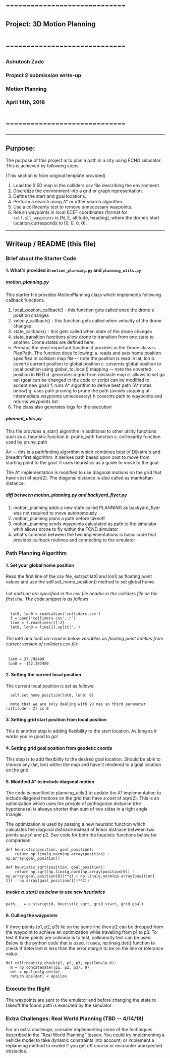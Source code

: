# -----------------------------
## Project: 3D Motion Planning
# -----------------------------

### Ashutosh Zade
### Project 2 submission write-up
### Motion Planning
### April 14th, 2018

# -----------------------------

---

## Purpose:

The purpose of this project is to plan a path in a city using FCND simulator. This is achieved by following steps:

(This section is from original template provided)

1. Load the 2.5D map in the colliders.csv file describing the environment.
2. Discretize the environment into a grid or graph representation.
3. Define the start and goal locations.
4. Perform a search using A* or other search algorithm.
5. Use a collinearity test to remove unnecessary waypoints.
6. Return waypoints in local ECEF coordinates (format for `self.all_waypoints` is [N, E, altitude, heading], where the drone’s start location corresponds to [0, 0, 0, 0].

---

## Writeup / README (this file)


### Brief about the Starter Code

#### 1. What's provided in `motion_planning.py` and `planning_utils.py`

##### motion_planning.py

This starter file provides MotionPlanning class which implements following callback functions. 

1. local_postion_callback() - this function gets called once the drone's position changes
2. velociy_callback() - this function gets called when velocity of the drone changes
3. state_callback() - this gets called when state of the drone changes
4. state_transition functions allow drone to transition from one state to another. Drone states are defined here. 
5. Perhaps the most important function it provides in the Drone class is PlanPath. The function does following:
 a. reads and sets home position specified in collision map file -- note the position is read in lat, lon
 b. coverts current position to global position
 c. covernts global position to local position using global_to_local() mapping -- note the coverted position in NED
 d. generates a grid from obstacle map
 e. allows to set ga oal (goal can be changed in the code or script can be modified to accept new goal) 
 f. runs A* algorithm to derive best path (A* notes below)
 g. uses path pruning to prune the path (avoids stopping at intermediate waypoints unnecessary)
 h  covernts path to waypoints and returns waypoints list
6. The class also generates logs for the execution

##### plannint_utils.py

This file provides a_star() algorithm in additional to other utility functions such as 
 a. heuristic function
 b. prune_path function
 c. collinearity function used by prune_path
 
 A* -- this is a pathfinding algorithm which combines best of Dijkstra's and breadth first algorithm. It derives path based upon cost to move from starting point to the goal. It uses heuristics as a guide to move to the goal. 
 
 The A* implementation is modified to use diagonal motions on the grid that have cost of sqrt(2). The diagonal distance is also called as manhattan distance. 
 
 ##### diff between motion_planning.py and backyard_flyer.py
 
 1. motion_planning adds a new state called PLANNING as backyard_flyer was not required to move autonomously
 2. motion_planning plans a path before takeoff
 3. motion_planning sends waypoints calculated as path to the simulator whih allows drone to fly within the FCND simulator
 4. what's common between the two implementations is basic code that provides callback routines and connecting to the simulator
 


### Path Planning Algorithm

#### 1. Set your global home position

Read the first line of the csv file, extract lat0 and lon0 as floating point values and use the self.set_home_position() method to set global home. 

###### Lat and Lon are specified in the csv file header in the colliders file on the first line. The code snippet is as follows
    
      lat0, lon0 = readLatLon('colliders.csv')
      f = open('colliders.csv','r')
      line = f.readlines()[:2]
      lat0, lon0 = line[1].split(',')
    
###### The lat0 and lon0 are read in below variables as floating point entities from current version of colliders.csv file
    
     lat0 = 37.792480
     lon0 = -122.397450    

#### 2. Setting the current local position

The current local position is set as follows:

      self.set_home_position(lat0, lon0, 0)
      
      Note that we are only dealing with 2D map so third parameter (altitude - Z) is 0


#### 3. Setting grid start position from local position

This is another step in adding flexibility to the start location. As long as it works you're good to go!


#### 4. Setting grid goal position from geodetic coords


This step is to add flexibility to the desired goal location. Should be able to choose any (lat, lon) within the map and have it rendered to a goal location on the grid.


#### 5. Modified A* to include diagonal motion 

The code is modified in planning_utils() to update the A* implementation to include diagonal motions on the grid that have a cost of sqrt(2). This is an optimization which uses the priciple of pythogorian distance (the hypotenuse) is always shorter than sum of two sides in a right angle triangle. 

The optimization is used by passing a new heuristic function which calculates the diagonal distnace instead of linear distnace between two points say p1 and p2. See code for both the heuristic functions below for comparison. 

    def heuristic(position, goal_position):
        return np.linalg.norm(np.array(position) - np.array(goal_position))

    def heuristic_sqrt(position, goal_position):
        return np.sqrt(np.linalg.norm(np.array(position[0]) - np.array(goal_position[0])**2) + np.linalg.norm(np.array(position[    1]) - np.array(goal_position[1])**2))

##### invoke a_star() as below to use new heuristics

    path, _ = a_star(grid, heuristic_sqrt, grid_start, grid_goal)

#### 6. Culling the waypoints 

If three points (p1, p2, p3) lie on the same line then p2 can be dropped from the waypoint to achieve an optimization while travelling from p1 to p3. To test if three points are collinear is to test, collinearity test can be used. Below is the python code that is used. It uses, np.linalg.det() function to check if deterrant is less than the error margin to be on the line or tolerance value. 

    def collinearity_check(p1, p2, p3, epsilon=1e-6):
      m = np.concatenate((p1, p2, p3), 0)
      det = np.linalg.det(m)
      return abs(det) < epsilon


### Execute the flight

The waypoints are sent to the emulator and before changing the state to takeoff the found path is executed by the simulator. 

  
### Extra Challenges: Real World Planning (TBD -- 4/14/18)

For an extra challenge, consider implementing some of the techniques described in the "Real World Planning" lesson. You could try implementing a vehicle model to take dynamic constraints into account, or implement a replanning method to invoke if you get off course or encounter unexpected obstacles.
